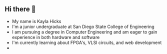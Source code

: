 ## Hi there 👋
- My name is Kayla Hicks
- I'm a junior undergraduate at San Diego State College of Engineering
- I am pursuing a degree in Computer Engineering and am eager to gain experience in both hardware and software
- I'm currently learning about FPGA's, VLSI circuits, and web development
- <!--
**kaylahicksz/kaylahicksz** is a ✨ _special_ ✨ repository because its `README.md` (this file) appears on your GitHub profile.

Here are some ideas to get you started:

- 🔭 I’m currently working on ...
- 🌱 I’m currently learning ...
- 👯 I’m looking to collaborate on ...
- 🤔 I’m looking for help with ...
- 💬 Ask me about ...
- 📫 How to reach me: ...
- 😄 Pronouns: ...
- ⚡ Fun fact: ...
-->
